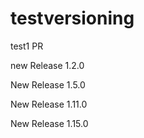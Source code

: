 # testversioning

test1 PR


new Release 1.2.0

New Release 1.5.0

New Release 1.11.0

New Release 1.15.0